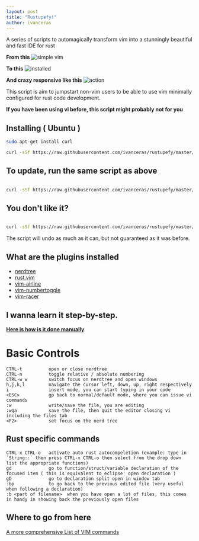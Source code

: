 ```yaml
---
layout: post
title: "Rustupefy!"
author: ivanceras
---
```



A series of scripts to automagically transform vim into a stunningly beautiful and fast IDE for rust

**From this**
![simple vim](https://raw.githubusercontent.com/ivanceras/rustupefy/master/bare_vim.png)

**To this**
![installed](https://raw.githubusercontent.com/ivanceras/rustupefy/master/vim_complete.png)

**And crazy responsive like this**
![action](https://raw.githubusercontent.com/ivanceras/rustupefy/master/vim_action.gif)

This script is aim to jumpstart non-vim users to be able to use vim minimally configured for rust code development.

**If you have been using vi before, this script might probably not for you**

## Installing ( Ubuntu )

```sh
sudo apt-get install curl

curl -sSf https://raw.githubusercontent.com/ivanceras/rustupefy/master/setup.sh | sh

```

## To update, run the same script as above

```sh

curl -sSf https://raw.githubusercontent.com/ivanceras/rustupefy/master/setup.sh | sh

```

## You don't like it?

```sh

curl -sSf https://raw.githubusercontent.com/ivanceras/rustupefy/master/uninstall.sh | sh

```

The script will undo as much as it can, but not guaranteed as it was before.


## What are the plugins installed
- [nerdtree](https://github.com/scrooloose/nerdtree)
- [rust.vim](https://github.com/rust-lang/rust.vim)
- [vim-airline](https://github.com/bling/vim-airline)
- [vim-numbertoggle](https://github.com/jeffkreeftmeijer/vim-numbertoggle)
- [vim-racer](https://github.com/racer-rust/vim-racer)

## I wanna learn it step-by-step.

**[Here is how is it done manually](https://github.com/ivanceras/rust-vim-setup)**



# Basic Controls
	CTRL-t 			open or close nerdtree
	CTRL-n 			toggle relative / absolute numbering
	CTRL-w w 		switch focus on nerdtree and open windows
	h,j,k,l			navigate the cursor left, down, up, right respectively
	i				insert mode, you can start typing in your code
	<ESC>   		gp back to normal/default mode, where you can issue vi commands
	:w      		write/save the file, you are editing
	:wqa   			save the file, then quit the editor closing vi including the files tab
	<F2>			set focus on the nerd tree

## Rust specific commands
	CTRL-x CTRL-o   activate auto rust autocompeletion (example: type in `String::` then press CTRL-x CTRL-o then select from the drop down list the appropriate functions)
	gd				go to function/struct/variable declaration of the focused item ( this is equivalent to eclipse' open declaration )
	gD				go to declaration split open in window tab
	:bp				to go back to the previous edited file (very useful when following a declaration)
	:b <part of filename>  when you have open a lot of files, this comes in handy in showing back the previously open files

## Where to go from here

[A more comprehensive List of VIM commands](https://github.com/ivanceras/rust-vim-setup/blob/master/VIM_Notes.md)


